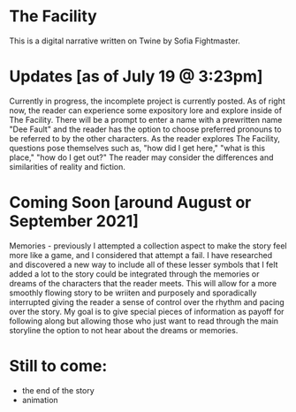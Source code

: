 # The Facility
This is a digital narrative written on Twine by Sofia Fightmaster.
# Updates [as of July 19 @ 3:23pm]
Currently in progress, the incomplete project is currently posted.
As of right now, the reader can experience some expository lore and explore inside of The Facility. There will be a prompt to enter a name with a prewritten name "Dee Fault" and the reader has the option to choose preferred pronouns to be referred to by the other characters.
As the reader explores The Facility, questions pose themselves such as, "how did I get here," "what is this place," "how do I get out?" The reader may consider the differences and similarities of reality and fiction.
# Coming Soon [around August or September 2021]
Memories - previously I attempted a collection aspect to make the story feel more like a game, and I considered that attempt a fail. I have researched and discovered a new way to include all of these lesser symbols that I felt added a lot to the story could be integrated through the memories or dreams of the characters that the reader meets. This will allow for a more smoothly flowing story to be wriiten and purposely and sporadically interrupted giving the reader a sense of control over the rhythm and pacing over the story. My goal is to give special pieces of information as payoff for following along but allowing those who just want to read through the main storyline the option to not hear about the dreams or memories.
# Still to come:
- the end of the story
- animation
